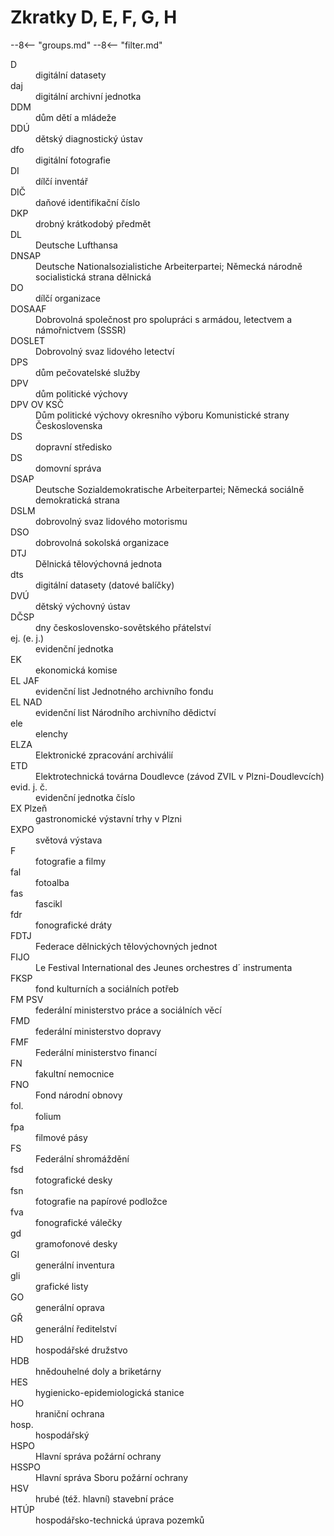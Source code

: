 ﻿# Zkratky D, E, F, G, H

--8<-- "groups.md"
--8<-- "filter.md"

<dl class="abbr-list">
<dt>D</dt>
<dd>digitální datasety</dd>
<dt>daj</dt>
<dd>digitální archivní jednotka</dd>
<dt>DDM</dt>
<dd>dům dětí a mládeže</dd>
<dt>DDÚ</dt>
<dd>dětský diagnostický ústav</dd>
<dt>dfo</dt>
<dd>digitální fotografie</dd>
<dt>DI</dt>
<dd>dílčí inventář</dd>
<dt>DIČ</dt>
<dd>daňové identifikační číslo</dd>
<dt>DKP</dt>
<dd>drobný krátkodobý předmět</dd>
<dt>DL</dt>
<dd>Deutsche Lufthansa</dd>
<dt>DNSAP</dt>
<dd>Deutsche Nationalsozialistiche Arbeiterpartei; Německá národně socialistická strana dělnická</dd>
<dt>DO</dt>
<dd>dílčí organizace</dd>
<dt>DOSAAF</dt>
<dd>Dobrovolná společnost pro spolupráci s armádou, letectvem a námořnictvem (SSSR)</dd>
<dt>DOSLET</dt>
<dd>Dobrovolný svaz lidového letectví</dd>
<dt>DPS</dt>
<dd>dům pečovatelské služby</dd>
<dt>DPV</dt>
<dd>dům politické výchovy</dd>
<dt>DPV OV KSČ</dt>
<dd>Dům politické výchovy okresního výboru Komunistické strany Československa</dd>
<dt>DS</dt>
<dd>dopravní středisko</dd>
<dt>DS</dt>
<dd>domovní správa</dd>
<dt>DSAP</dt>
<dd>Deutsche Sozialdemokratische Arbeiterpartei; Německá sociálně demokratická strana</dd>
<dt>DSLM</dt>
<dd>dobrovolný svaz lidového motorismu</dd>
<dt>DSO</dt>
<dd>dobrovolná sokolská organizace</dd>
<dt>DTJ</dt>
<dd>Dělnická tělovýchovná jednota</dd>
<dt>dts</dt>
<dd>digitální datasety (datové balíčky)</dd>
<dt>DVÚ</dt>
<dd>dětský výchovný ústav</dd>
<dt>DČSP</dt>
<dd>dny československo-sovětského přátelství</dd>
<dt>ej. (e. j.)</dt>
<dd>evidenční jednotka</dd>
<dt>EK</dt>
<dd>ekonomická komise</dd>
<dt>EL JAF</dt>
<dd>evidenční list Jednotného archivního fondu</dd>
<dt>EL NAD</dt>
<dd>evidenční list Národního archivního dědictví</dd>
<dt>ele</dt>
<dd>elenchy</dd>
<dt>ELZA</dt>
<dd>Elektronické zpracování archiválií</dd>
<dt>ETD</dt>
<dd>Elektrotechnická továrna Doudlevce (závod ZVIL v Plzni-Doudlevcích)</dd>
<dt>evid. j. č.</dt>
<dd>evidenční jednotka číslo</dd>
<dt>EX Plzeň</dt>
<dd>gastronomické výstavní trhy v Plzni</dd>
<dt>EXPO</dt>
<dd>světová výstava</dd>
<dt>F</dt>
<dd>fotografie a filmy</dd>
<dt>fal</dt>
<dd>fotoalba</dd>
<dt>fas</dt>
<dd>fascikl</dd>
<dt>fdr</dt>
<dd>fonografické dráty</dd>
<dt>FDTJ</dt>
<dd>Federace dělnických tělovýchovných jednot</dd>
<dt>FIJO</dt>
<dd>Le Festival International des Jeunes orchestres d´ instrumenta</dd>
<dt>FKSP</dt>
<dd>fond kulturních a sociálních potřeb</dd>
<dt>FM PSV</dt>
<dd>federální ministerstvo práce a sociálních věcí</dd>
<dt>FMD</dt>
<dd>federální ministerstvo dopravy</dd>
<dt>FMF</dt>
<dd>Federální ministerstvo financí</dd>
<dt>FN</dt>
<dd>fakultní nemocnice</dd>
<dt>FNO</dt>
<dd>Fond národní obnovy</dd>
<dt>fol.</dt>
<dd>folium</dd>
<dt>fpa</dt>
<dd>filmové pásy</dd>
<dt>FS</dt>
<dd>Federální shromáždění</dd>
<dt>fsd</dt>
<dd>fotografické desky</dd>
<dt>fsn</dt>
<dd>fotografie na papírové podložce</dd>
<dt>fva</dt>
<dd>fonografické válečky</dd>
<dt>gd</dt>
<dd>gramofonové desky</dd>
<dt>GI</dt>
<dd>generální inventura</dd>
<dt>gli</dt>
<dd>grafické listy</dd>
<dt>GO</dt>
<dd>generální oprava</dd>
<dt>GŘ</dt>
<dd>generální ředitelství</dd>
<dt>HD</dt>
<dd>hospodářské družstvo</dd>
<dt>HDB</dt>
<dd>hnědouhelné doly a briketárny</dd>
<dt>HES</dt>
<dd>hygienicko-epidemiologická stanice</dd>
<dt>HO</dt>
<dd>hraniční ochrana</dd>
<dt>hosp.</dt>
<dd>hospodářský</dd>
<dt>HSPO</dt>
<dd>Hlavní správa požární ochrany</dd>
<dt>HSSPO</dt>
<dd>Hlavní správa Sboru požární ochrany</dd>
<dt>HSV</dt>
<dd>hrubé (též. hlavní) stavební práce</dd>
<dt>HTÚP</dt>
<dd>hospodářsko-technická úprava pozemků</dd>
</dl>
